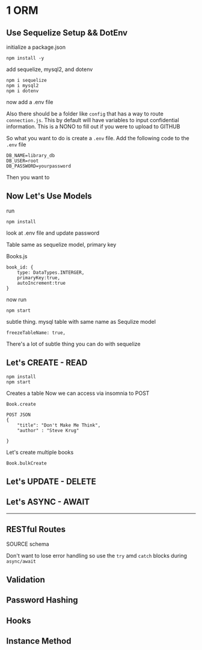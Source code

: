 # 1 ORM

## Use Sequelize Setup && DotEnv

initialize a package.json

    npm install -y

add sequelize, mysql2, and dotenv

    npm i sequelize
    npm i mysql2
    npm i dotenv

now add a .env file

Also there should be a folder like `config` that has a way to route `connection.js`. This by default will have variables to input confidential information. This is a NONO to fill out if you were to upload to GITHUB

So what you want to do is create a `.env` file. Add the following code to the `.env` file

    DB_NAME=library_db
    DB_USER=root
    DB_PASSWORD=yourpassword

Then you want to 

## Now Let's Use Models

run

    npm install

look at .env file and update password

Table same as sequelize model, primary key

Books.js

    book_id: {
        type: DataTypes.INTERGER,
        primaryKey:true,
        autoIncrement:true
    }

now run 

    npm start

subtle thing. mysql table with same name as Sequlize model

    freezeTableName: true,

There's a lot of subtle thing you can do with sequelize

## Let's CREATE - READ

    npm install
    npm start

Creates a table 
Now we can access via insomnia to POST

    Book.create

    POST JSON
    {
        "title": "Don't Make Me Think",
        "author" : "Steve Krug"

    }
    
Let's create multiple books

    Book.bulkCreate


## Let's UPDATE - DELETE

## Let's ASYNC - AWAIT

----

## RESTful Routes

SOURCE schema

Don't want to lose error handling so use the `try` amd `catch` blocks during `async/await`

## Validation
## Password Hashing
## Hooks
## Instance Method

